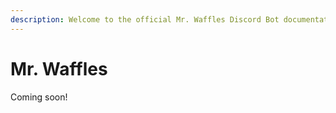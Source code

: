 ```yaml
---
description: Welcome to the official Mr. Waffles Discord Bot documentation!
---
```


# Mr. Waffles

Coming soon!
